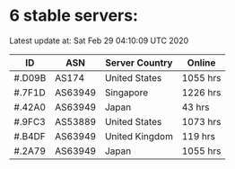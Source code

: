 # 6 stable servers:

Latest update at: Sat Feb 29 04:10:09 UTC 2020

| ID | ASN | Server Country | Online |
| -- | --- | -------------- | ------ |
| #.D09B | AS174 | United States | 1055 hrs |
| #.7F1D | AS63949 | Singapore | 1226 hrs |
| #.42A0 | AS63949 | Japan | 43 hrs |
| #.9FC3 | AS53889 | United States | 1073 hrs |
| #.B4DF | AS63949 | United Kingdom | 119 hrs |
| #.2A79 | AS63949 | Japan | 1055 hrs |

